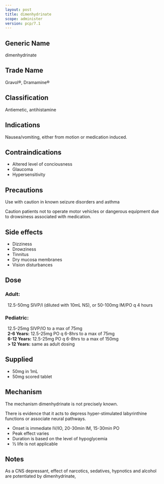 ```yaml
---
layout: post
title: dimenhydrinate
scope: administer
version: pcp/7.1
---
```


## Generic Name

dimenhydrinate

## Trade Name

Gravol®, Dramamine®

## Classification

Antiemetic, antihistamine

## Indications

Nausea/vomiting, either from motion or medication induced.

## Contraindications

- Altered level of conciousness
- Glaucoma
- Hypersensitivity

## Precautions

Use with caution in known seizure disorders and asthma

Caution patients not to operate motor vehicles or dangerous equipment due to drowsiness associated with medication.

## Side effects

- Dizziness
- Drowziness
- Tinnitus
- Dry mucosa membranes
- Vision disturbances

## Dose

### Adult:

&nbsp;&nbsp;12.5-50mg SIVP/I (diluted with 10mL NS), or 50-100mg IM/PO q 4 hours

### Pediatric:

&nbsp;&nbsp;12.5-25mg SIVP/IO to a max of 75mg\
&nbsp;&nbsp;**2-6 Years:** 12.5-25mg PO q 6-8hrs to a max of 75mg\
&nbsp;&nbsp;**6-12 Years:** 12.5-25mg PO q 6-8hrs to a max of 150mg\
&nbsp;&nbsp;**\> 12 Years:** same as adult dosing

## Supplied

- 50mg in 1mL
- 50mg scored tablet

## Mechanism

The mechanism dimenhydrinate is not precisely known.

There is evidence that it acts to depress hyper-stimulated labyrinthine functions or associate neural pathways.

- Onset is immediate IV/IO, 20-30min IM, 15-30min PO
- Peak effect varies
- Duration is based on the level of hypoglycemia
- ½ life is not applicable

## Notes

As a CNS depressant, effect of narcotics, sedatives, hypnotics and alcohol are potentiated by dimenhydrinate,
